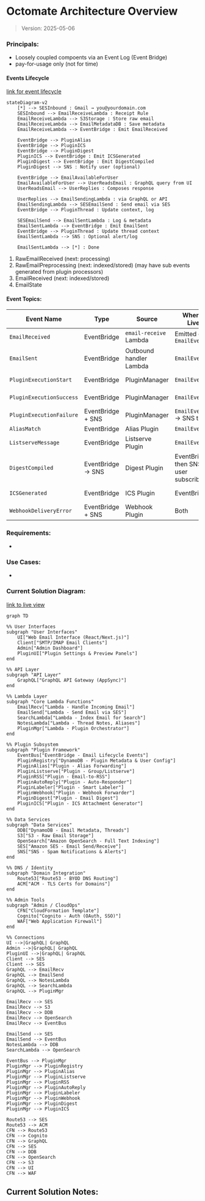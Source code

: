 Octomate Architecture Overview
==============================
> Version: 2025-05-06


### Principals:
- Loosely coupled compoents via an Event Log (Event Bridge)
- pay-for-usage only (not for time)


#### Events Lifecycle

[link for event lifecycle][mermaidLiveEventLifecycle]
```mermaid
stateDiagram-v2
    [*] --> SESInbound : Gmail → you@yourdomain.com
    SESInbound --> EmailReceiveLambda : Receipt Rule
    EmailReceiveLambda --> S3Storage : Store raw email
    EmailReceiveLambda --> EmailMetadataDB : Save metadata
    EmailReceiveLambda --> EventBridge : Emit EmailReceived

    EventBridge --> PluginAlias
    EventBridge --> PluginICS
    EventBridge --> PluginDigest
    PluginICS --> EventBridge : Emit ICSGenerated
    PluginDigest --> EventBridge : Emit DigestCompiled
    PluginDigest --> SNS : Notify user (optional)

    EventBridge --> EmailAvailableForUser
    EmailAvailableForUser --> UserReadsEmail : GraphQL query from UI
    UserReadsEmail --> UserReplies : Composes response

    UserReplies --> EmailSendingLambda : via GraphQL or API
    EmailSendingLambda --> SESEmailSend : Send email via SES
    EventBridge --> PluginThread : Update context, log

    SESEmailSend --> EmailSentLambda : Log & metadata
    EmailSentLambda --> EventBridge : Emit EmailSent
    EventBridge --> PluginThread : Update thread context
    EmailSentLambda --> SNS : Optional alert/log

    EmailSentLambda --> [*] : Done
```



1. RawEmailReceived (next: processing)
2. RawEmailPreprocessing (next: indexed/stored)
    (may have sub events generated from plugin processors)
3. EmailReceived (next: indexed/stored)
4. EmailState





#### Event Topics:
| Event Name   | Type   | Source  | Where It Lives   | Used By   |
|--------------------|--------|---------|------------------|-----------|
| `EmailReceived` | EventBridge | `email-receive` Lambda | Emitted on `EmailEventBus` | Triggers plugin chain   |
| `EmailSent` | EventBridge | Outbound handler Lambda | `EmailEventBus` | Archival, stats, tracking  |
| `PluginExecutionStart`  | EventBridge  | PluginManager     | `EmailEventBus`         | Monitoring, audit              |
| `PluginExecutionSuccess`| EventBridge  | PluginManager     | `EmailEventBus`         | Metrics, logging               |
| `PluginExecutionFailure`| EventBridge + SNS | PluginManager | `EmailEventBus` → SNS topic | Triggers alerts, retry logic   |
| `AliasMatch`       | EventBridge  | Alias Plugin     | `EmailEventBus`            | Routing audit                  |
| `ListserveMessage` | EventBridge  | Listserve Plugin | `EmailEventBus`            | Fan-out/traceability           |
| `DigestCompiled`   | EventBridge → SNS | Digest Plugin  | EventBridge, then SNS if user subscribed | Notify user                   |
| `ICSGenerated`     | EventBridge  | ICS Plugin       | EventBridge                | Logs, tracking, optional SNS   |
| `WebhookDeliveryError`| EventBridge + SNS | Webhook Plugin | Both                      | Alert on failed delivery       |

### Requirements:
- 


### Use Cases:
- 


### Current Solution Diagram:
[link to live view][mermaidLiveView]
```mermaid
graph TD

%% User Interfaces
subgraph "User Interfaces"
    UI["Web Email Interface (React/Next.js)"]
    Client["SMTP/IMAP Email Clients"]
    Admin["Admin Dashboard"]
    PluginUI["Plugin Settings & Preview Panels"]
end

%% API Layer
subgraph "API Layer"
    GraphQL["GraphQL API Gateway (AppSync)"]
end

%% Lambda Layer
subgraph "Core Lambda Functions"
    EmailRecv["Lambda - Handle Incoming Email"]
    EmailSend["Lambda - Send Email via SES"]
    SearchLambda["Lambda - Index Email for Search"]
    NotesLambda["Lambda - Thread Notes, Aliases"]
    PluginMgr["Lambda - Plugin Orchestrator"]
end

%% Plugin Subsystem
subgraph "Plugin Framework"
    EventBus["EventBridge - Email Lifecycle Events"]
    PluginRegistry["DynamoDB - Plugin Metadata & User Config"]
    PluginAlias["Plugin - Alias Forwarding"]
    PluginListserve["Plugin - Group/Listserve"]
    PluginRSS["Plugin - Email-to-RSS"]
    PluginAutoReply["Plugin - Auto-Responder"]
    PluginLabeler["Plugin - Smart Labeler"]
    PluginWebhook["Plugin - Webhook Forwarder"]
    PluginDigest["Plugin - Email Digest"]
    PluginICS["Plugin - ICS Attachment Generator"]
end

%% Data Services
subgraph "Data Services"
    DDB["DynamoDB - Email Metadata, Threads"]
    S3["S3 - Raw Email Storage"]
    OpenSearch["Amazon OpenSearch - Full Text Indexing"]
    SES["Amazon SES - Email Send/Receive"]
    SNS["SNS - Spam Notifications & Alerts"]
end

%% DNS / Identity
subgraph "Domain Integration"
    Route53["Route53 - BYOD DNS Routing"]
    ACM["ACM - TLS Certs for Domains"]
end

%% Admin Tools
subgraph "Admin / CloudOps"
    CFN["CloudFormation Template"]
    Cognito["Cognito - Auth (OAuth, SSO)"]
    WAF["Web Application Firewall"]
end

%% Connections
UI -->|GraphQL| GraphQL
Admin -->|GraphQL| GraphQL
PluginUI -->|GraphQL| GraphQL
Client --> SES
Client --> SES
GraphQL --> EmailRecv
GraphQL --> EmailSend
GraphQL --> NotesLambda
GraphQL --> SearchLambda
GraphQL --> PluginMgr

EmailRecv --> SES
EmailRecv --> S3
EmailRecv --> DDB
EmailRecv --> OpenSearch
EmailRecv --> EventBus

EmailSend --> SES
EmailSend --> EventBus
NotesLambda --> DDB
SearchLambda --> OpenSearch

EventBus --> PluginMgr
PluginMgr --> PluginRegistry
PluginMgr --> PluginAlias
PluginMgr --> PluginListserve
PluginMgr --> PluginRSS
PluginMgr --> PluginAutoReply
PluginMgr --> PluginLabeler
PluginMgr --> PluginWebhook
PluginMgr --> PluginDigest
PluginMgr --> PluginICS

Route53 --> SES
Route53 --> ACM
CFN --> Route53
CFN --> Cognito
CFN --> GraphQL
CFN --> SES
CFN --> DDB
CFN --> OpenSearch
CFN --> S3
CFN --> UI
CFN --> WAF

```


Current Solution Notes:
- 

[mermaidLiveView]: https://mermaid.live/edit#pako:eNp1Vltv2kgU_isjS12lEoRAEpLwsBKBkkWCwOJE1bbsw2AfzGztGWs8TkLT_Pc9c_EFQ_OQeM79-p28e4EIwRt4kaTpjjyN13zNP30izxlIMuUK5JYGkK15lm-syNpr8rw1J_jzPP2-9r7ChnxJKIsrAXK2AhqoziO8qfP_ss9r71-rMIoZcIVK_vxp2ZnOh0unahlZKTgME8ZRzvwlY5rtNoLKsOQv4zxi3Pi3n8QHpRiPMvIHWUp4YfBKlpRDbG0CD12aw-WUzOge5EGCFdWl9qAZf8_Qvvsyig9UwSvdk7Nhmvp7HnxuGJ_RZBPSE_ZHQkLBneQ8UEzwsoymBCsIXtCbk2mTvygPY8CaBgJLEFmhMn_z8tFxXUW_XT1fGCX-F7-U94HKYGcl6ypTHsKb09kK6eRKtUehIDvWetpJoKHltsgwZjSDrNGbeSTrKq5LC7QOmZJUCdmoXdHHfJPtMwXJQf0ccyJpAq9C_ihL94Jjc59n6Mp-ShZGgP5sSjO2hWAfYB0NtxnjCiKGwexRe7znNBHj-yrUOSgaUkVxoMz4jwTfsqhhweReDWHbFoNMhHzFccW-NeRn6A-NvUBd50GKPO2UrGaQvl8XNom1lWgjvRlMrsQK0nh_EFCuZSFLBbZaNsOhG4hB1uX9hEpFHKMhjqu-E-JHXdyRioyPVMYswn4fJUAsvSE8HR2kik8yVIoGuwSbRx6Aw6nBGesm-Vg51oStQ44bmfH4_rDfNqCi3S033dWs-JcasC5RckVfnbSPYdCoatUiBW53R4NWQn8KXqOh6iSPY_KEeGhXrj4ZuKeVEj7KkPQ-dxAXgNWGwn_U0vhb9yqlid5CtmUBNZCCwzrEvqkm6o1RvkOmIdaRqf1hkQQ64wa8kaStFJVaiVzBtc7efaHL-38WY2NNk-pZDEdzncVorvFh5pORjsJginVwhMMG2Z-EiA97ZukdvAgiDxdp2bbR5BHtGyrOWmICxYImaYyYXB0YEXGmhJa0X3YDduRsof-0iO8vqnP0dThxBwzxPHY1JBMmEeTjuBEw7j8HB9x4eUi7_ecvdxt-FedizW34p3nF0foN295AzTTQffQuDpEmlCfjBNk3MdfJNRg_ZNTPwiGnBHGdfemtCqZBumxScMuapGofmpwCxUtf5pId-ipJlXAtrcpnPaUjt2jLaTeTLD9rjOI8nOYapD_NqqD8tF1E7tMmCwD_jVkHyieZDohPMx3anuQhyurClCteVL1OwLXGeZw8modjVAS3ahWhGmlHsPPsHqZNxaPenVK6Zvt5Wn3juq6518J_XFnoDZTMoeUlgFign9673um1p3aQIB4M8DOk9h-FD9RJKf8mRFKo4cWNdt5gS-MMX3mKyA9jRhGEKhHQB3Mkcq68Qa_f7Rsj3uDde_MG7Zub8-5V77Z_cdXtXd_d9JG712IX53f9u9ur2_5l7xY5Hy3vp3HbPb_o3l5fXXS7F_1e_6p33f_4H1mv0Ks


[mermaidLiveEventLifecycle]:https://mermaid.live/edit#pako:eNp9lN9v2jAQx_8Vyw_TNgEj4UdoHqa1wKpKtOtIedmyB0OOYMmxM8dJyxCv-wP2J-4v2TmhWVoBSMDd-fu5s8-X7OhKRUB9mhlmYMJZrFnSLtxQEvx8f_-DtNsfSTANbuRS5TIiPrlOGBfk7-8_ZKvyT_jVkcKQ7KxUUmENuaWnFpjDCngBM5YsI4ZZSj81ZJ4LqKgjsrJ2LzBKsxgQshYQzR4JWPFZrgzfgmERM2xyZWlWAEkOkfNsAdJcaR6VVacJNy-UUSgPeENnuXuRx1xeCs6yc4KbcXBuecJjyEylqIFT-8Kla5Cg8faiJlIlOUVVq2OVpFyc5IK7APV3yvD1luQZaPJWpYYrycS7Ux0o23RZ4A9bCvis9AK5Rq9fL5WQNebAoqyU2BHTLN18nZGfOegtWWuVkMVNleWV9j-eCg4ZsvZQKkNTQ5YqmcHzVpuyw1CXOQIox9r-ZaTgjAS3D_dE6brkC2F9SPRMPc0zFZM3x2aroTo3WFZ2biQeNhrPjMgixQJATOWvlDTwZE7Xq67wy-HWCBOgzQeh4vr6jjD2offJREnsHG3RGPdCfaNzaNEENALo0p3lQ2o2kEBIfTQjWLNcmJCGco9YyuQ3pZJnUqs83lB_zUSGXl6e4vC2qaMa-wt6jO8NQ_2B45RJqL-jT9RvO8NOz7kYDgcX3dHI6fU9r0W3Nt53O07Xcwf9rjvqud3evkV_lYWdjuN63sDtDvuO53lo7_8BHYGaXg